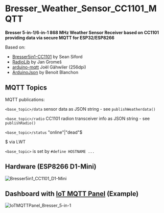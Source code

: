# Bresser_Weather_Sensor_CC1101_MQTT

**Bresser 5-in-1/6-in-1 868 MHz Weather Sensor Receiver based on CC1101 providing data via secure MQTT for ESP32/ESP8266**

Based on:
- [Bresser5in1-CC1101](https://github.com/seaniefs/Bresser5in1-CC1101) by Sean Siford
- [RadioLib](https://github.com/jgromes/RadioLib) by Jan Gromeš
- [arduino-mqtt](https://github.com/256dpi/arduino-mqtt) Joël Gähwiler (256dpi)
- [ArduinoJson](https://arduinojson.org) by Benoit Blanchon 


## MQTT Topics

MQTT publications:

`<base_topic>/data`    sensor data as JSON string - see `publishWeatherdata()`
     
`<base_topic>/radio`   CC1101 radion transceiver info as JSON string - see `publishRadio()`
     
`<base_topic>/status`  "online"|"dead"$

$ via LWT

`<base_topic>` is set by `#define HOSTNAME ...`

## Hardware (ESP8266 D1-Mini)
![Bresser5in1_CC1101_D1-Mini](https://user-images.githubusercontent.com/83612361/158458191-b5cabad3-3515-45d0-98e3-94b0fa13b8ef.jpg)

## Dashboard with [IoT MQTT Panel](https://snrlab.in/iot/iot-mqtt-panel-user-guide) (Example)
![IoTMQTTPanel_Bresser_5-in-1](https://user-images.githubusercontent.com/83612361/158457786-516467f9-2eec-4726-a9bd-36e9dc9eec5c.png)

